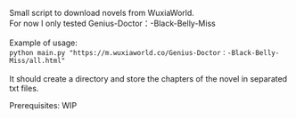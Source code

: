 Small script to download novels from WuxiaWorld.<br>
For now I only tested Genius-Doctor：-Black-Belly-Miss<br>
<br>
Example of usage:<br>
`python main.py "https://m.wuxiaworld.co/Genius-Doctor：-Black-Belly-Miss/all.html"`<br>
<br>
It should create a directory and store the chapters of the novel in separated txt files.

Prerequisites:
WIP
